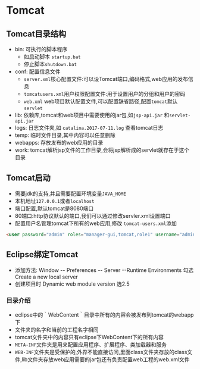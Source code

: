 # Tomcat

## Tomcat目录结构
- bin: 可执行的脚本程序  
  - 如启动脚本 `startup.bat` 
  - 停止脚本`shutdown.bat`
- conf: 配置信息文件  
  - `server.xml`核心配置文件:可以设Tomcat端口,编码格式,web应用的发布信息
  - `tomcat­users.xml`用户权限配置文件:用于设置用户的分组和用户的密码
  - `web.xml` web项目默认配置文件,可以配置缺省路径,配置`tomcat`默认`servlet`
- lib: 依赖库,tomcat和web项目中需要使用的jar包,如`jsp-api.jar` 和`servlet-api.jar`
- logs: 日志文件夹,如 `catalina.2017-07-11.log` 查看tomcat日志
- temp: 临时文件目录,其中内容可以任意删除
- webapps: 存放发布的web应用的目录
- work: tomcat解析jsp文件的工作目录,会将jsp解析成的servlet就存在于这个目录

## Tomcat启动

- 需要jdk的支持,并且需要配置环境变量`JAVA_HOME`
- 本机地址`127.0.0.1`或者`localhost`
- 端口配置,默认tomcat是8080端口
- 80端口:http协议默认的端口,我们可以通过修改servler.xml设置端口
- 配置用户名管理tomcat下所有的web应用,修改 `tomcat­-users.xml`添加
```html
<user password="admin" roles="manager-gui,tomcat,role1" username="admin"/>
```

## Eclipse绑定Tomcat
- 添加方法: Window -- Preferences -- Server --Runtime Environments 勾选Create a new local server
- 创建项目时 Dynamic web module version 选2.5

### 目录介绍

- eclipse中的｀WebContent｀目录中所有的内容会被发布到tomcat的webapp下
- 文件夹的名字和当前的工程名字相同
- tomcat文件夹中的内容只有eclipse下WebContent下的所有内容
- `META-­INF`文件夹是用来配置应用程序、扩展程序、类加载器和服务
- `WEB­-INF`文件夹是受保护的,外界不能直接访问,里面class文件夹存放的class文件,lib文件夹存放web应用需要的jar包还有负责配置web工程的web.xml文件

